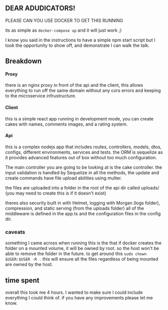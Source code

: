 ## DEAR ADUDICATORS!

PLEASE CAN YOU USE DOCKER TO GET THIS RUNNING

its as simple as `docker-compose up` and it will just work ;)

I know you said in the instructions to have a simple npm start script 
but I took the opportunity to show off, and demonstrate I can walk the talk.

## Breakdown

#### Proxy

there is an nginx proxy in front of the api and the client, this allows everything to 
run off the same domain without any cors errors and keeping to the microservice infrustructure.

#### Client
this is a simple react app running in development mode, you can create cakes with names, comments images, and a rating system.


#### Api
this is a complex nodejs app that includes routes, controllers, models, dtos, configs, different environments, services and tests.
the ORM is sequelize as it provides advanced features out of box without too much configuration.

The main controller you are going to be looking at is the cake controller.
the input validation is handled by Sequelize in all the methods, the update and create commands have file upload abilities using multer.

the files are uploaded into a folder in the root of the api dir called uploads/ (you may need to create this is if it doesn't exist)

theres also security built in with Helmet, logging with Morgan (logs folder), compression, and static serving (from the uploads folder) all of the middleware is defined in the app.ts and the configuration files in the config dir.


### caveats
something I came across when running this is the that if docker creates the folder on a mounted volume, it will be owned by root. so the host won't be able to remove the folder in the future. to get around this `sudo chown $USER:$USER -R .` this will ensure all the files regardless of being mounted are owned by the host.

## time spent
overall this took me 4 hours. I wanted to make sure I could include everything I could think of.
if you have any improvements please let me know.